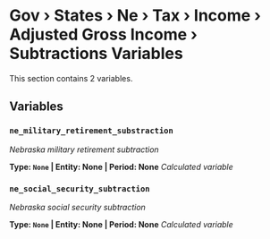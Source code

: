 # Gov › States › Ne › Tax › Income › Adjusted Gross Income › Subtractions Variables

This section contains 2 variables.

## Variables

### `ne_military_retirement_substraction`
*Nebraska military retirement subtraction*

**Type: `None` | Entity: None | Period: None**
*Calculated variable*

### `ne_social_security_subtraction`
*Nebraska social security subtraction*

**Type: `None` | Entity: None | Period: None**
*Calculated variable*
